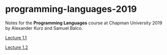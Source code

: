# programming-languages-2019

Notes for the **Programming Languages** course at Chapman University 2019 by Alexander Kurz and Samuel Balco.

[Lecture 1.1](https://github.com/alexhkurz/programming-languages-2019/blob/master/lecture-1.1.md)

[Lecture 1.2](https://github.com/alexhkurz/programming-languages-2019/blob/master/lecture-1.2.md)

